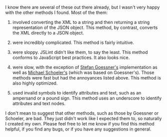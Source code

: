 I know there are several of these out there already, but I wasn't very happy with the other methods I found. Most of the them:

1. involved converting the XML to a string and then returning a string representation of the JSON object. This method, by contrast, converts the XML directly to a JSON object.

2. were incredibly complicated. This method is fairly intuitive.

3. were sloppy. JSLint didn't like them, to say the least. This method conforms to JavaScript best practices. It also looks nice.

4. were slow, with the exception of [Stefan Goessner's](http://www.goessner.net/download/prj/jsonxml/) implementation as well as [Michael Schoeler's](http://www.xn--schler-dya.net/blog/oenskelister/michaels-onskeliste/) (which was based on Goessner's). Those methods were fast but had the annoyances listed above. This method is also highly optimized.

5. used invalid symbols to identify attributes and text, such as an ampersand or a pound sign. This method uses an underscore to identify attributes and text nodes.

I don't mean to suggest that other methods, such as those by Goessner or Schoeler, are bad. They just didn't work like I expected them to, so naturally I created my own. Please feel free to let me know if you find this method helpful, if you find any bugs, or if you have any suggestions in general.